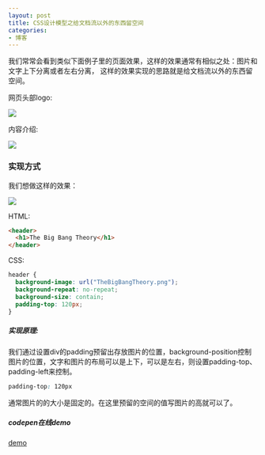 ```yaml
---
layout: post
title: CSS设计模型之给文档流以外的东西留空间
categories:
- 博客
---
```


我们常常会看到类似下面例子里的页面效果，这样的效果通常有相似之处：图片和文字上下分离或者左右分离，
这样的效果实现的思路就是给文档流以外的东西留空间。

网页头部logo:

![](http://7xiv3r.com1.z0.glb.clouddn.com/logo17.2.png)

内容介绍:

![](http://7xjufd.dl1.z0.glb.clouddn.com/logo17.png)



### 实现方式
我们想做这样的效果：

![](http://7xjufd.dl1.z0.glb.clouddn.com/4.jpg)

HTML:

```html
<header>
  <h1>The Big Bang Theory</h1>
</header>
```
CSS:

```css
header {
  background-image: url("TheBigBangTheory.png");
  background-repeat: no-repeat;
  background-size: contain;
  padding-top: 120px;
}
```
##### 实现原理:

我们通过设置div的padding预留出存放图片的位置，background-position控制图片的位置，文字和图片的布局可以是上下，可以是左右，则设置padding-top、padding-left来控制。

```css
padding-top: 120px
```
通常图片的的大小是固定的。在这里预留的空间的值写图片的高就可以了。

##### codepen在线demo

[demo](http://codepen.io/runfastlynda/pen/xwVROG)
